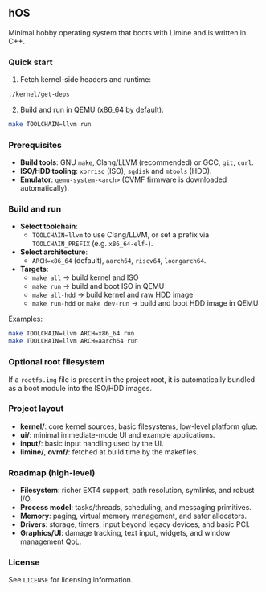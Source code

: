 ## hOS

Minimal hobby operating system that boots with Limine and is written in C++.

### Quick start

1) Fetch kernel-side headers and runtime:
```bash
./kernel/get-deps
```
2) Build and run in QEMU (x86_64 by default):
```bash
make TOOLCHAIN=llvm run
```

### Prerequisites

- **Build tools**: GNU `make`, Clang/LLVM (recommended) or GCC, `git`, `curl`.
- **ISO/HDD tooling**: `xorriso` (ISO), `sgdisk` and `mtools` (HDD).
- **Emulator**: `qemu-system-<arch>` (OVMF firmware is downloaded automatically).

### Build and run

- **Select toolchain**:
  - `TOOLCHAIN=llvm` to use Clang/LLVM, or set a prefix via `TOOLCHAIN_PREFIX` (e.g. `x86_64-elf-`).
- **Select architecture**:
  - `ARCH=x86_64` (default), `aarch64`, `riscv64`, `loongarch64`.
- **Targets**:
  - `make all` → build kernel and ISO
  - `make run` → build and boot ISO in QEMU
  - `make all-hdd` → build kernel and raw HDD image
  - `make run-hdd` or `make dev-run` → build and boot HDD image in QEMU

Examples:
```bash
make TOOLCHAIN=llvm ARCH=x86_64 run
make TOOLCHAIN=llvm ARCH=aarch64 run
```

### Optional root filesystem

If a `rootfs.img` file is present in the project root, it is automatically bundled as a boot module into the ISO/HDD images.

### Project layout

- **kernel/**: core kernel sources, basic filesystems, low-level platform glue.
- **ui/**: minimal immediate-mode UI and example applications.
- **input/**: basic input handling used by the UI.
- **limine/**, **ovmf/**: fetched at build time by the makefiles.

### Roadmap (high-level)

- **Filesystem**: richer EXT4 support, path resolution, symlinks, and robust I/O.
- **Process model**: tasks/threads, scheduling, and messaging primitives.
- **Memory**: paging, virtual memory management, and safer allocators.
- **Drivers**: storage, timers, input beyond legacy devices, and basic PCI.
- **Graphics/UI**: damage tracking, text input, widgets, and window management QoL.

### License

See `LICENSE` for licensing information.
